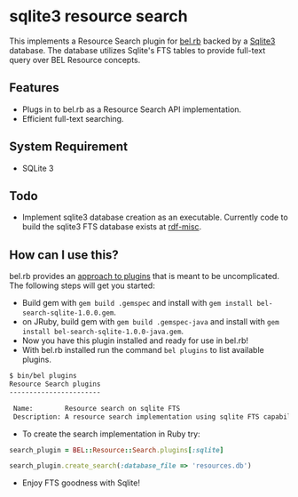 sqlite3 resource search
=======================

This implements a Resource Search plugin for [bel.rb](http://github.com/OpenBEL/bel.rb) backed by a [Sqlite3](http://sqlite.org/) database. The database utilizes Sqlite's FTS tables to provide full-text query over BEL Resource concepts.

Features
--------

- Plugs in to bel.rb as a Resource Search API implementation.
- Efficient full-text searching.

System Requirement
------------------

- SQLite 3

Todo
----

- Implement sqlite3 database creation as an executable. Currently code to build the sqlite3 FTS database exists at [rdf-misc](https://github.com/OpenBEL/rdf-misc).

How can I use this?
------------------

bel.rb provides an [approach to plugins](https://github.com/OpenBEL/bel.rb/wiki/Plugins-in-bel.rb) that is meant to be uncomplicated. The following steps will get you started:

- Build gem with `gem build .gemspec` and install with `gem install bel-search-sqlite-1.0.0.gem`.
- on JRuby, build gem with `gem build .gemspec-java` and install with `gem install bel-search-sqlite-1.0.0-java.gem`.
- Now you have this plugin installed and ready for use in bel.rb!
- With bel.rb installed run the command `bel plugins` to list available plugins.

```bash
$ bin/bel plugins
Resource Search plugins
-----------------------

 Name:        Resource search on sqlite FTS
 Description: A resource search implementation using sqlite FTS capabilities.
```

- To create the search implementation in Ruby try:

```ruby
search_plugin = BEL::Resource::Search.plugins[:sqlite]

search_plugin.create_search(:database_file => 'resources.db')
```

- Enjoy FTS goodness with Sqlite!
